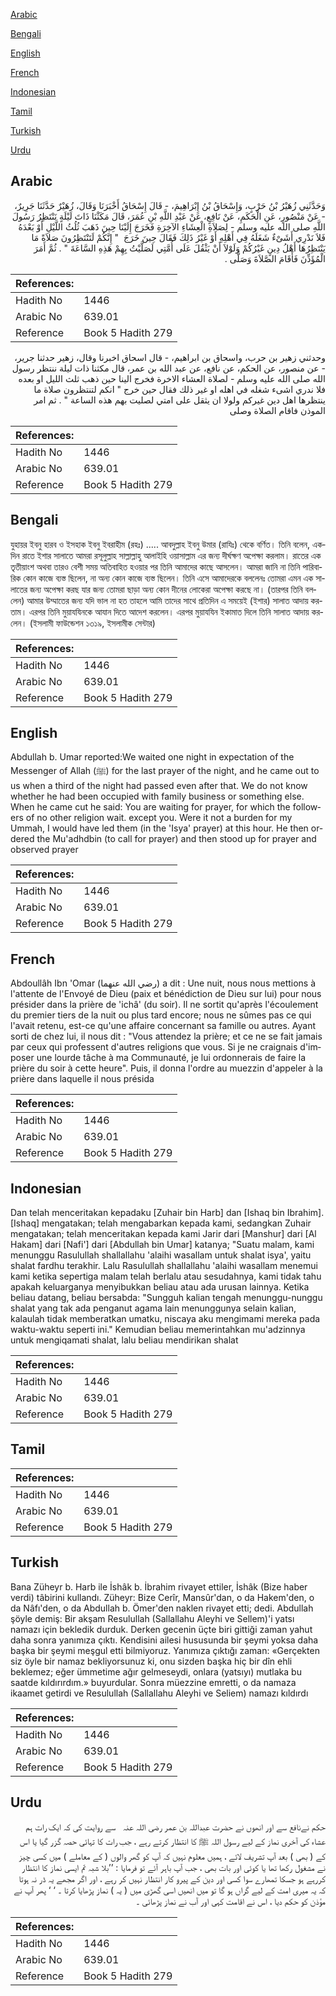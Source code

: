 [Arabic](#arabic)

[Bengali](#bengali)

[English](#english)

[French](#french)

[Indonesian](#indonesian)

[Tamil](#tamil)

[Turkish](#turkish)

[Urdu](#urdu)

## Arabic


<div dir="rtl" lang="ar" style={{fontSize:'larger',backgroundColor:'#f8f9fa',padding:20}}>
وَحَدَّثَنِي زُهَيْرُ بْنُ حَرْبٍ، وَإِسْحَاقُ بْنُ إِبْرَاهِيمَ، - قَالَ إِسْحَاقُ أَخْبَرَنَا وَقَالَ، زُهَيْرٌ حَدَّثَنَا جَرِيرٌ، - عَنْ مَنْصُورٍ، عَنِ الْحَكَمِ، عَنْ نَافِعٍ، عَنْ عَبْدِ اللَّهِ بْنِ عُمَرَ، قَالَ مَكَثْنَا ذَاتَ لَيْلَةٍ نَنْتَظِرُ رَسُولَ اللَّهِ صلى الله عليه وسلم - لِصَلاَةِ الْعِشَاءِ الآخِرَةِ فَخَرَجَ إِلَيْنَا حِينَ ذَهَبَ ثُلُثُ اللَّيْلِ أَوْ بَعْدَهُ فَلاَ نَدْرِي أَشَىْءٌ شَغَلَهُ فِي أَهْلِهِ أَوْ غَيْرُ ذَلِكَ فَقَالَ حِينَ خَرَجَ ‏ "‏ إِنَّكُمْ لَتَنْتَظِرُونَ صَلاَةً مَا يَنْتَظِرُهَا أَهْلُ دِينٍ غَيْرُكُمْ وَلَوْلاَ أَنْ يَثْقُلَ عَلَى أُمَّتِي لَصَلَّيْتُ بِهِمْ هَذِهِ السَّاعَةَ ‏"‏ ‏.‏ ثُمَّ أَمَرَ الْمُؤَذِّنَ فَأَقَامَ الصَّلاَةَ وَصَلَّى ‏.‏
</div>
<div style={{backgroundColor:'#f8f9fa',padding:20, marginBottom: 10}}><table> <thead> <tr> <th>References:</th> <th></th> </tr> </thead> <tbody><tr><td>Hadith No</td><td>1446</td></tr><tr><td>Arabic No</td><td>639.01</td></tr><tr><td>Reference</td><td>Book 5 Hadith 279</td></tr></tbody></table></div>


<div dir="rtl" lang="ar" style={{fontSize:'larger',backgroundColor:'#f8f9fa',padding:20}}>
وحدثني زهير بن حرب، واسحاق بن ابراهيم، - قال اسحاق اخبرنا وقال، زهير حدثنا جرير، - عن منصور، عن الحكم، عن نافع، عن عبد الله بن عمر، قال مكثنا ذات ليلة ننتظر رسول الله صلى الله عليه وسلم - لصلاة العشاء الاخرة فخرج الينا حين ذهب ثلث الليل او بعده فلا ندري اشىء شغله في اهله او غير ذلك فقال حين خرج " انكم لتنتظرون صلاة ما ينتظرها اهل دين غيركم ولولا ان يثقل على امتي لصليت بهم هذه الساعة " . ثم امر الموذن فاقام الصلاة وصلى
</div>
<div style={{backgroundColor:'#f8f9fa',padding:20, marginBottom: 10}}><table> <thead> <tr> <th>References:</th> <th></th> </tr> </thead> <tbody><tr><td>Hadith No</td><td>1446</td></tr><tr><td>Arabic No</td><td>639.01</td></tr><tr><td>Reference</td><td>Book 5 Hadith 279</td></tr></tbody></table></div>

## Bengali


<div dir="ltr" lang="bn" style={{fontSize:'larger',backgroundColor:'#f8f9fa',padding:20}}>
যুহায়র ইবনু হারব ও ইসহাক ইবনু ইবরাহীম (রহঃ) ..... আবদুল্লাহ ইবনু উমার (রাযিঃ) থেকে বর্ণিত। তিনি বলেন, একদিন রাতে ইশার সালাতে আমরা রসূলুল্লাহ সাল্লাল্লাহু আলাইহি ওয়াসাল্লাম এর জন্য দীর্ঘক্ষণ অপেক্ষা করলাম। রাতের এক তৃতীয়াংশ অথবা তারও বেশী সময় অতিবাহিত হওয়ার পর তিনি আমাদের কাছে আসলেন। আমরা জানি না তিনি পারিবারিক কোন কাজে ব্যস্ত ছিলেন, না অন্য কোন কাজে ব্যস্ত ছিলেন। তিনি এসে আমাদেরকে বললেনঃ তোমরা এমন এক সালাতের জন্য অপেক্ষা করছ যার জন্য তোমরা ছাড়া অন্য কোন দীনের লোকেরা অপেক্ষা করছে না। (তারপর তিনি বললেন) আমার উম্মাতের জন্য যদি ভাল না হত তাহলে আমি তাদের সাথে প্রতিদিন এ সময়েই (ইশার) সালাত আদায় করতাম। এরপর তিনি মুয়াযযিনকে আযান দিতে আদেশ করলেন। এরপর মুয়াযযিন ইকামাত দিলে তিনি সালাত আদায় করলেন। (ইসলামী ফাউন্ডেশন ১৩১৯, ইসলামীক সেন্টার)
</div>
<div style={{backgroundColor:'#f8f9fa',padding:20, marginBottom: 10}}><table> <thead> <tr> <th>References:</th> <th></th> </tr> </thead> <tbody><tr><td>Hadith No</td><td>1446</td></tr><tr><td>Arabic No</td><td>639.01</td></tr><tr><td>Reference</td><td>Book 5 Hadith 279</td></tr></tbody></table></div>

## English


<div dir="ltr" lang="en" style={{fontSize:'larger',backgroundColor:'#f8f9fa',padding:20}}>
Abdullah b. Umar reported:We waited one night in expectation of the Messenger of Allah (ﷺ) for the last prayer of the night, and he came out to us when a third of the night had passed even after that. We do not know whether he had been occupied with family business or something else. When he came cut he said: You are waiting for prayer, for which the followers of no other religion wait. except you. Were it not a burden for my Ummah, I would have led them (in the 'Isya' prayer) at this hour. He then ordered the Mu'adhdbin (to call for prayer) and then stood up for prayer and observed prayer
</div>
<div style={{backgroundColor:'#f8f9fa',padding:20, marginBottom: 10}}><table> <thead> <tr> <th>References:</th> <th></th> </tr> </thead> <tbody><tr><td>Hadith No</td><td>1446</td></tr><tr><td>Arabic No</td><td>639.01</td></tr><tr><td>Reference</td><td>Book 5 Hadith 279</td></tr></tbody></table></div>

## French


<div dir="ltr" lang="fr" style={{fontSize:'larger',backgroundColor:'#f8f9fa',padding:20}}>
Abdoullâh Ibn 'Omar (رضي الله عنهما) a dit : Une nuit, nous nous mettions à l'attente de l'Envoyé de Dieu (paix et bénédiction de Dieu sur lui) pour nous présider dans la prière de 'ichâ' (du soir). Il ne sortit qu'après l'écoulement du premier tiers de la nuit ou plus tard encore; nous ne sûmes pas ce qui l'avait retenu, est-ce qu'une affaire concernant sa famille ou autres. Ayant sorti de chez lui, il nous dit : "Vous attendez la prière; et ce ne se fait jamais par ceux qui professent d'autres religions que vous. Si je ne craignais d'imposer une lourde tâche à ma Communauté, je lui ordonnerais de faire la prière du soir à cette heure". Puis, il donna l'ordre au muezzin d'appeler à la prière dans laquelle il nous présida
</div>
<div style={{backgroundColor:'#f8f9fa',padding:20, marginBottom: 10}}><table> <thead> <tr> <th>References:</th> <th></th> </tr> </thead> <tbody><tr><td>Hadith No</td><td>1446</td></tr><tr><td>Arabic No</td><td>639.01</td></tr><tr><td>Reference</td><td>Book 5 Hadith 279</td></tr></tbody></table></div>

## Indonesian


<div dir="ltr" lang="id" style={{fontSize:'larger',backgroundColor:'#f8f9fa',padding:20}}>
Dan telah menceritakan kepadaku [Zuhair bin Harb] dan [Ishaq bin Ibrahim]. [Ishaq] mengatakan; telah mengabarkan kepada kami, sedangkan Zuhair mengatakan; telah menceritakan kepada kami Jarir dari [Manshur] dari [Al Hakam] dari [Nafi'] dari [Abdullah bin Umar] katanya; "Suatu malam, kami menunggu Rasulullah shallallahu 'alaihi wasallam untuk shalat isya', yaitu shalat fardhu terakhir. Lalu Rasulullah shallallahu 'alaihi wasallam menemui kami ketika sepertiga malam telah berlalu atau sesudahnya, kami tidak tahu apakah keluarganya menyibukkan beliau atau ada urusan lainnya. Ketika beliau datang, beliau bersabda: "Sungguh kalian tengah menunggu-nunggu shalat yang tak ada penganut agama lain menunggunya selain kalian, kalaulah tidak memberatkan umatku, niscaya aku mengimami mereka pada waktu-waktu seperti ini." Kemudian beliau memerintahkan mu'adzinnya untuk mengiqamati shalat, lalu beliau mendirikan shalat
</div>
<div style={{backgroundColor:'#f8f9fa',padding:20, marginBottom: 10}}><table> <thead> <tr> <th>References:</th> <th></th> </tr> </thead> <tbody><tr><td>Hadith No</td><td>1446</td></tr><tr><td>Arabic No</td><td>639.01</td></tr><tr><td>Reference</td><td>Book 5 Hadith 279</td></tr></tbody></table></div>

## Tamil


<div dir="ltr" lang="ta" style={{fontSize:'larger',backgroundColor:'#f8f9fa',padding:20}}>

</div>
<div style={{backgroundColor:'#f8f9fa',padding:20, marginBottom: 10}}><table> <thead> <tr> <th>References:</th> <th></th> </tr> </thead> <tbody><tr><td>Hadith No</td><td>1446</td></tr><tr><td>Arabic No</td><td>639.01</td></tr><tr><td>Reference</td><td>Book 5 Hadith 279</td></tr></tbody></table></div>

## Turkish


<div dir="ltr" lang="tr" style={{fontSize:'larger',backgroundColor:'#f8f9fa',padding:20}}>
Bana Züheyr b. Harb ile İshâk b. İbrahim rivayet ettiler, İshâk (Bize haber verdi) tâbirini kullandı. Züheyr: Bize Cerîr, Mansûr'dan, o da Hakem'den, o da Nâfı'den, o da Abdullah b. Ömer'den naklen rivayet etti; dedi. Abdullah şöyle demiş: Bir akşam Resulullah (Sallallahu Aleyhi ve Sellem)'i yatsı namazı için bekledik durduk. Derken gecenin üçte biri gittiği zaman yahut daha sonra yanımıza çıktı. Kendisini ailesi hususunda bir şeymi yoksa daha başka bir şeymi meşgul etti bilmiyoruz. Yanımıza çıktığı zaman: «Gerçekten siz öyle bir namaz bekliyorsunuz ki, onu sizden başka hiç bir dîn ehli beklemez; eğer ümmetime ağır gelmeseydi, onlara (yatsıyı) mutlaka bu saatde kıldırırdım.» buyurdular. Sonra müezzine emretti, o da namaza ikaamet getirdi ve Resulullah (Sallallahu Aleyhi ve Seliem) namazı kıldırdı
</div>
<div style={{backgroundColor:'#f8f9fa',padding:20, marginBottom: 10}}><table> <thead> <tr> <th>References:</th> <th></th> </tr> </thead> <tbody><tr><td>Hadith No</td><td>1446</td></tr><tr><td>Arabic No</td><td>639.01</td></tr><tr><td>Reference</td><td>Book 5 Hadith 279</td></tr></tbody></table></div>

## Urdu


<div dir="rtl" lang="ur" style={{fontSize:'larger',backgroundColor:'#f8f9fa',padding:20}}>
حکم نےنافع سے اور انھوں نے حضرت عبداللہ بن عمر ‌رضی ‌اللہ ‌عنہ ‌ ‌ سے روایت کی کہ ایک رات ہم عشاء کی آخری نماز کے لیے رسول اللہ ﷺ کا انتظار کرتے رہے ، جب رات کا تہائی حصہ گزر گیا یا اس کے ( بھی ) بعد آپ تشریف لائے ، ہمیں معلوم نہیں کہ آپ کو گھر والوں ( کے معاملے ) میں کسی چیز نے مشغول رکھا تھا یا کوئی اور بات بھی ، جب آپ باہر آئے تو فرمایا : ’’بلا شبہ تم ایسی نماز کا انتظار کررہے ہو جسکا تمھارے سوا کسی اور دین کے پیرو کار انتظار نہیں کر رہے ، اور اگر مجھے یہ ڈر نہ ہوتا کہ یہ میری امت کے لیے گراں ہو گا تو میں انھیں اسی گھڑی میں ( یہ ) نماز پڑھایا کرتا ۔ ‘ ‘ پھر آپ نے مؤذن کو حکم دیا ، اس نے اقامت کہی اور آب نے نماز پڑھائی ۔
</div>
<div style={{backgroundColor:'#f8f9fa',padding:20, marginBottom: 10}}><table> <thead> <tr> <th>References:</th> <th></th> </tr> </thead> <tbody><tr><td>Hadith No</td><td>1446</td></tr><tr><td>Arabic No</td><td>639.01</td></tr><tr><td>Reference</td><td>Book 5 Hadith 279</td></tr></tbody></table></div>